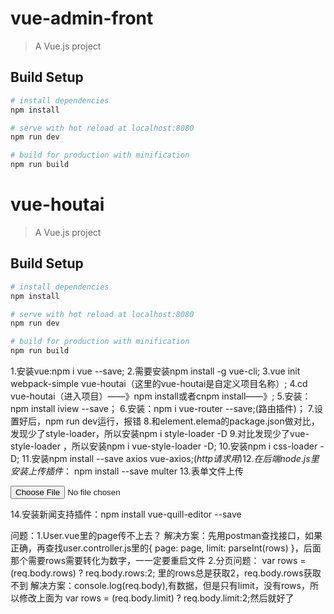 # vue-admin-front

> A Vue.js project

## Build Setup

``` bash
# install dependencies
npm install

# serve with hot reload at localhost:8080
npm run dev

# build for production with minification
npm run build
```

# vue-houtai

> A Vue.js project

## Build Setup

``` bash
# install dependencies
npm install

# serve with hot reload at localhost:8080
npm run dev

# build for production with minification
npm run build
```

1.安装vue:npm i vue --save;
2.需要安装npm install -g vue-cli;
3.vue init webpack-simple vue-houtai（这里的vue-houtai是自定义项目名称）;
4.cd vue-houtai（进入项目）——》npm install或者cnpm install——》;
5.安装：npm install iview --save；
6.安装：npm i vue-router --save;(路由插件)；
7.设置好后，npm run dev运行，报错
8.和element.elema的package.json做对比，发现少了style-loader，所以安装npm i style-loader -D
9.对比发现少了vue-style-loader ，所以安装npm i vue-style-loader -D;
10.安装npm i css-loader -D;
11.安装npm install --save axios vue-axios;($http请求用)
12.在后端node.js里安装上传插件：$ npm install --save multer
13.表单文件上传
	<form enctype='multipart/form-data'><input type="file" name="avatar"></form>
14.安装新闻支持插件：npm install vue-quill-editor --save



问题：1.User.vue里的page传不上去？
		解决方案：先用postman查找接口，如果正确，再查找user.controller.js里的{ page: page, limit: parseInt(rows) }，后面那个需要rows需要转化为数字，一一定要重启文件
	  2.分页问题： var rows = (req.body.rows) ? req.body.rows:2;
	  	里的rows总是获取2，req.body.rows获取不到
	  	解决方案：console.log(req.body),有数据，但是只有limit，没有rows，所以修改上面为
	  		var rows = (req.body.limit) ? req.body.limit:2;然后就好了 
